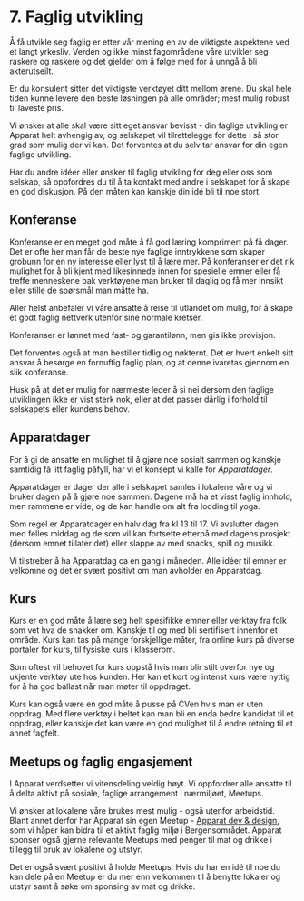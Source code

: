 # 7. Faglig utvikling

Å få utvikle seg faglig er etter vår mening en av de viktigste aspektene
ved et langt yrkesliv.
Verden og ikke minst fagområdene våre utvikler seg raskere og raskere
og det gjelder om å følge med for å unngå å bli akterutseilt.

Er du konsulent sitter det viktigste verktøyet ditt mellom ørene.
Du skal hele tiden kunne levere den beste løsningen på alle områder;
mest mulig robust til laveste pris.

Vi ønsker at alle skal være sitt eget ansvar bevisst - 
din faglige utvikling er Apparat helt avhengig av, 
og selskapet vil tilrettelegge for dette i så stor grad som mulig der vi kan.
Det forventes at du selv tar ansvar for din egen faglige utvikling.

Har du andre idéer eller ønsker til faglig utvikling for deg eller oss som selskap, 
så oppfordres du til å ta kontakt med andre i selskapet for å skape en god diskusjon.
På den måten kan kanskje din idé bli til noe stort.

## Konferanse

Konferanse er en meget god måte å få god læring komprimert på få dager. 
Det er ofte her man får de beste nye faglige inntrykkene 
som skaper grobunn for en ny interesse eller lyst til å lære mer.
På konferanser er det rik mulighet for å bli kjent med likesinnede 
innen for spesielle emner 
eller få treffe menneskene bak verktøyene man bruker til daglig 
og få mer innsikt eller stille de spørsmål man måtte ha.

Aller helst anbefaler vi våre ansatte å reise til utlandet om mulig,
for å skape et godt faglig nettverk utenfor sine normale kretser. 

Konferanser er lønnet med fast- og garantilønn, men gis ikke provisjon. 

Det forventes også at man bestiller tidlig og nøkternt. 
Det er hvert enkelt sitt ansvar å besørge en fornuftig faglig plan, 
og at denne ivaretas gjennom en slik konferanse. 

Husk på at det er mulig for nærmeste leder å si nei 
dersom den faglige utviklingen ikke er vist sterk nok, 
eller at det passer dårlig i forhold til selskapets eller kundens behov.

## Apparatdager

For å gi de ansatte en mulighet til å gjøre noe sosialt sammen
og kanskje samtidig få litt faglig påfyll,
har vi et konsept vi kalle for _Apparatdager_.

Apparatdager er dager der alle i selskapet samles i lokalene våre
og vi bruker dagen på å gjøre noe sammen.
Dagene må ha et visst faglig innhold, men rammene er vide,
og de kan handle om alt fra lodding til yoga.

Som regel er Apparatdager en halv dag fra kl 13 til 17.
Vi avslutter dagen med felles middag
og de som vil kan fortsette etterpå med dagens prosjekt
(dersom emnet tillater det)
eller slappe av med snacks, spill og musikk.

Vi tilstreber å ha Apparatdag ca en gang i måneden.
Alle idéer til emner er velkomne
og det er svært positivt om man avholder en Apparatdag.

## Kurs

Kurs er en god måte å lære seg helt spesifikke emner eller verktøy
fra folk som vet hva de snakker om.
Kanskje til og med bli sertifisert innenfor et område.
Kurs kan tas på mange forskjellige måter,
fra online kurs på diverse portaler for kurs,
til fysiske kurs i klasserom.

Som oftest vil behovet for kurs oppstå 
hvis man blir stilt overfor nye og ukjente verktøy ute hos kunden.
Her kan et kort og intenst kurs være nyttig for å ha god ballast 
når man møter til oppdraget.

Kurs kan også være en god måte å pusse på CVen hvis man er uten oppdrag.
Med flere verktøy i beltet kan man bli en enda bedre kandidat til et oppdrag,
eller kanskje det kan være en god mulighet til å endre retning til et annet fagfelt.

## Meetups og faglig engasjement

I Apparat verdsetter vi vitensdeling veldig høyt.
Vi oppfordrer alle ansatte til å delta aktivt på sosiale, 
faglige arrangement i nærmiljøet, Meetups.

Vi ønsker at lokalene våre brukes mest mulig - også utenfor arbeidstid.
Blant annet derfor har Apparat sin egen Meetup - 
[Apparat dev & design](https://www.meetup.com/Apparat/),
som vi håper kan bidra til et aktivt faglig miljø i Bergensområdet.
Apparat sponser også gjerne relevante Meetups
med penger til mat og drikke i tillegg til bruk av lokalene og utstyr.

Det er også svært positivt å holde Meetups.
Hvis du har en idé til noe du kan dele på en Meetup
er du mer enn velkommen til å benytte lokaler og utstyr
samt å søke om sponsing av mat og drikke.
